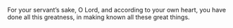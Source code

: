 For your servant’s sake, O Lord, and according to your own heart, you have done all this greatness, in making known all these great things.
